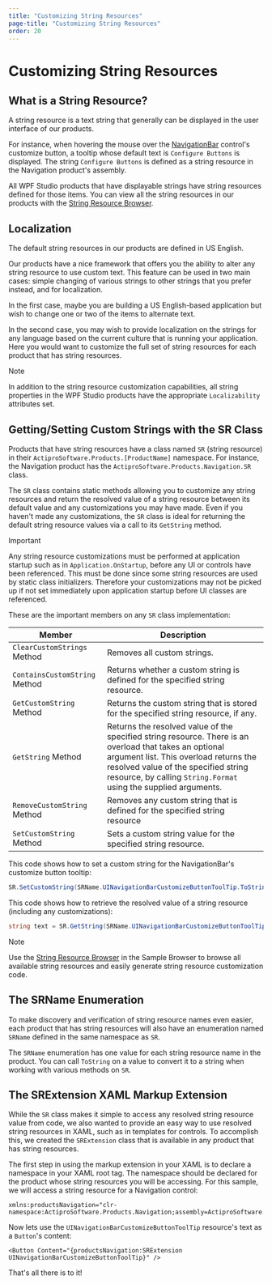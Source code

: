 ```yaml
---
title: "Customizing String Resources"
page-title: "Customizing String Resources"
order: 20
---
```

# Customizing String Resources

## What is a String Resource?

A string resource is a text string that generally can be displayed in the user interface of our products.

For instance, when hovering the mouse over the [NavigationBar](xref:@ActiproUIRoot.Controls.Navigation.NavigationBar) control's customize button, a tooltip whose default text is `Configure Buttons` is displayed.  The string `Configure Buttons` is defined as a string resource in the Navigation product's assembly.

All WPF Studio products that have displayable strings have string resources defined for those items.  You can view all the string resources in our products with the [String Resource Browser](utilities/string-resource-browser.md).

## Localization

The default string resources in our products are defined in US English.

Our products have a nice framework that offers you the ability to alter any string resource to use custom text.  This feature can be used in two main cases: simple changing of various strings to other strings that you prefer instead, and for localization.

In the first case, maybe you are building a US English-based application but wish to change one or two of the items to alternate text.

In the second case, you may wish to provide localization on the strings for any language based on the current culture that is running your application.  Here you would want to customize the full set of string resources for each product that has string resources.

> [!NOTE]
> In addition to the string resource customization capabilities, all string properties in the WPF Studio products have the appropriate `Localizability` attributes set.

## Getting/Setting Custom Strings with the SR Class

Products that have string resources have a class named `SR` (string resource) in their `ActiproSoftware.Products.[ProductName]` namespace.  For instance, the Navigation product has the `ActiproSoftware.Products.Navigation.SR` class.

The `SR` class contains static methods allowing you to customize any string resources and return the resolved value of a string resource between its default value and any customizations you may have made.  Even if you haven't made any customizations, the `SR` class is ideal for returning the default string resource values via a call to its `GetString` method.

> [!IMPORTANT]
> Any string resource customizations must be performed at application startup such as in `Application.OnStartup`, before any UI or controls have been referenced.  This must be done since some string resources are used by static class initializers.  Therefore your customizations may not be picked up if not set immediately upon application startup before UI classes are referenced.

These are the important members on any `SR` class implementation:

| Member | Description |
|-----|-----|
| `ClearCustomStrings` Method | Removes all custom strings. |
| `ContainsCustomString` Method | Returns whether a custom string is defined for the specified string resource. |
| `GetCustomString` Method | Returns the custom string that is stored for the specified string resource, if any. |
| `GetString` Method | Returns the resolved value of the specified string resource.  There is an overload that takes an optional argument list.  This overload returns the resolved value of the specified string resource, by calling `String.Format` using the supplied arguments. |
| `RemoveCustomString` Method | Removes any custom string that is defined for the specified string resource |
| `SetCustomString` Method | Sets a custom string value for the specified string resource. |

This code shows how to set a custom string for the NavigationBar's customize button tooltip:

```csharp
SR.SetCustomString(SRName.UINavigationBarCustomizeButtonToolTip.ToString(), "Custom Tooltip Text");
```

This code shows how to retrieve the resolved value of a string resource (including any customizations):

```csharp
string text = SR.GetString(SRName.UINavigationBarCustomizeButtonToolTip);
```

> [!NOTE]
> Use the [String Resource Browser](utilities/string-resource-browser.md) in the Sample Browser to browse all available string resources and easily generate string resource customization code.

## The SRName Enumeration

To make discovery and verification of string resource names even easier, each product that has string resources will also have an enumeration named `SRName` defined in the same namespace as `SR`.

The `SRName` enumeration has one value for each string resource name in the product.  You can call `ToString` on a value to convert it to a string when working with various methods on `SR`.

## The SRExtension XAML Markup Extension

While the `SR` class makes it simple to access any resolved string resource value from code, we also wanted to provide an easy way to use resolved string resources in XAML, such as in templates for controls.  To accomplish this, we created the `SRExtension` class that is available in any product that has string resources.

The first step in using the markup extension in your XAML is to declare a namespace in your XAML root tag.  The namespace should be declared for the product whose string resources you will be accessing.  For this sample, we will access a string resource for a Navigation control:

```xaml
xmlns:productsNavigation="clr-namespace:ActiproSoftware.Products.Navigation;assembly=ActiproSoftware.Navigation.Wpf"
```

Now lets use the `UINavigationBarCustomizeButtonToolTip` resource's text as a `Button`'s content:

```xaml
<Button Content="{productsNavigation:SRExtension UINavigationBarCustomizeButtonToolTip}" />
```

That's all there is to it!

